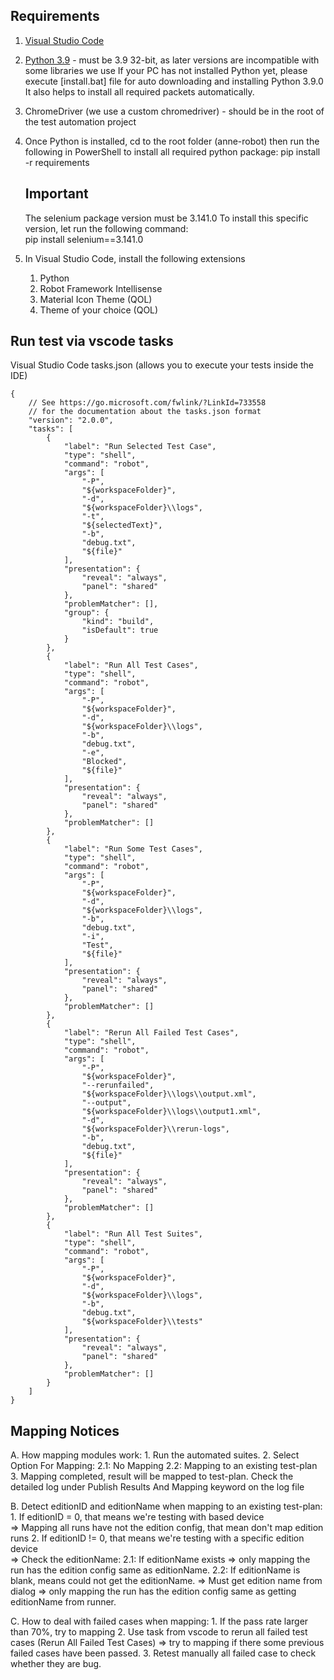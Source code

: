 ## Requirements

1. [Visual Studio Code](https://code.visualstudio.com/)
2. [Python 3.9](https://www.python.org/downloads/windows/) - must be 3.9 32-bit, as later versions are incompatible with some libraries we use
    If your PC has not installed Python yet, please execute [install.bat] file for auto downloading and installing Python 3.9.0
    It also helps to install all required packets automatically.

3. ChromeDriver (we use a custom chromedriver) - should be in the root of the test automation project

4. Once Python is installed, cd to the root folder (anne-robot) then run the following in PowerShell to install all required python package:
    pip install -r requirements
    ## Important ##
    The selenium package version must be 3.141.0
    To install this specific version, let run the following command:  
    pip install selenium==3.141.0

5. In Visual Studio Code, install the following extensions

    1. Python
    2. Robot Framework Intellisense
    3. Material Icon Theme (QOL)
    4. Theme of your choice (QOL)

## Run test via vscode tasks
Visual Studio Code tasks.json (allows you to execute your tests inside the IDE)
```
{
    // See https://go.microsoft.com/fwlink/?LinkId=733558
    // for the documentation about the tasks.json format
    "version": "2.0.0",
    "tasks": [
        {
            "label": "Run Selected Test Case",
            "type": "shell",
            "command": "robot",
            "args": [
                "-P",
                "${workspaceFolder}",
                "-d",
                "${workspaceFolder}\\logs",
                "-t",
                "${selectedText}",
                "-b",
                "debug.txt",
                "${file}"
            ],
            "presentation": {
                "reveal": "always",
                "panel": "shared"
            },
            "problemMatcher": [],
            "group": {
                "kind": "build",
                "isDefault": true
            }
        },
        {
            "label": "Run All Test Cases",
            "type": "shell",
            "command": "robot",
            "args": [
                "-P",
                "${workspaceFolder}",
                "-d",
                "${workspaceFolder}\\logs",
                "-b",
                "debug.txt",
                "-e",
                "Blocked",
                "${file}"
            ],
            "presentation": {
                "reveal": "always",
                "panel": "shared"
            },
            "problemMatcher": []
        },
        {
            "label": "Run Some Test Cases",
            "type": "shell",
            "command": "robot",
            "args": [
                "-P",
                "${workspaceFolder}",
                "-d",
                "${workspaceFolder}\\logs",
                "-b",
                "debug.txt",
                "-i",
                "Test",
                "${file}"
            ],
            "presentation": {
                "reveal": "always",
                "panel": "shared"
            },
            "problemMatcher": []
        },
        {
            "label": "Rerun All Failed Test Cases",
            "type": "shell",
            "command": "robot",
            "args": [
                "-P",
                "${workspaceFolder}",
                "--rerunfailed",
                "${workspaceFolder}\\logs\\output.xml",
                "--output",
                "${workspaceFolder}\\logs\\output1.xml",
                "-d",
                "${workspaceFolder}\\rerun-logs",
                "-b",
                "debug.txt",
                "${file}"
            ],
            "presentation": {
                "reveal": "always",
                "panel": "shared"
            },
            "problemMatcher": []
        },
        {
            "label": "Run All Test Suites",
            "type": "shell",
            "command": "robot",
            "args": [
                "-P",
                "${workspaceFolder}",
                "-d",
                "${workspaceFolder}\\logs",
                "-b",
                "debug.txt",
                "${workspaceFolder}\\tests"
            ],
            "presentation": {
                "reveal": "always",
                "panel": "shared"
            },
            "problemMatcher": []
        }
    ]
}
```
## Mapping Notices
A. How mapping modules work:
    1. Run the automated suites.
    2. Select Option For Mapping: 
        2.1:    No Mapping
        2.2:    Mapping to an existing test-plan
    3. Mapping completed, result will be mapped to test-plan.
    Check the detailed log under Publish Results And Mapping keyword on the log file

B. Detect editionID and editionName when mapping to an existing test-plan:
    1. If editionID = 0, that means we're testing with based device  
    => Mapping all runs have not the edition config, that mean don't map edition runs
    2. If editionID != 0, that means we're testing with a specific edition device  
    => Check the editionName:
        2.1: If editionName exists   => only mapping the run has the edition config same as editionName.
        2.2: If editionName is blank, means could not get the editionName. 
        => Must get edition name from dialog => only mapping the run has the edition config same as getting editionName from runner.

C. How to deal with failed cases when mapping:
    1. If the pass rate larger than 70%, try to mapping
    2. Use task from vscode to rerun all failed test cases (Rerun All Failed Test Cases) 
    => try to mapping if there some previous failed cases have been passed.
    3. Retest manually all failed case to check whether they are bug.
